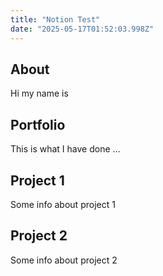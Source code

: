```yaml
---
title: "Notion Test"
date: "2025-05-17T01:52:03.998Z"
---
```



## About

Hi my name is


## Portfolio

This is what I have done …


## Project 1

Some info about project 1


## Project 2

Some info about project 2

